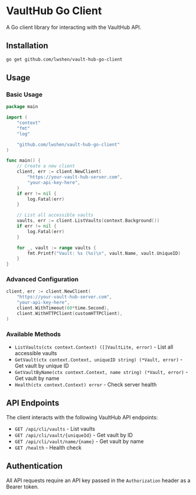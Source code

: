 # VaultHub Go Client

A Go client library for interacting with the VaultHub API.

## Installation

```bash
go get github.com/lwshen/vault-hub-go-client
```

## Usage

### Basic Usage

```go
package main

import (
    "context"
    "fmt"
    "log"

    "github.com/lwshen/vault-hub-go-client"
)

func main() {
    // Create a new client
    client, err := client.NewClient(
        "https://your-vault-hub-server.com",
        "your-api-key-here",
    )
    if err != nil {
        log.Fatal(err)
    }

    // List all accessible vaults
    vaults, err := client.ListVaults(context.Background())
    if err != nil {
        log.Fatal(err)
    }

    for _, vault := range vaults {
        fmt.Printf("Vault: %s (%s)\n", vault.Name, vault.UniqueID)
    }
}
```

### Advanced Configuration

```go
client, err := client.NewClient(
    "https://your-vault-hub-server.com",
    "your-api-key-here",
    client.WithTimeout(60*time.Second),
    client.WithHTTPClient(customHTTPClient),
)
```

### Available Methods

- `ListVaults(ctx context.Context) ([]VaultLite, error)` - List all accessible vaults
- `GetVault(ctx context.Context, uniqueID string) (*Vault, error)` - Get vault by unique ID
- `GetVaultByName(ctx context.Context, name string) (*Vault, error)` - Get vault by name
- `Health(ctx context.Context) error` - Check server health

## API Endpoints

The client interacts with the following VaultHub API endpoints:

- `GET /api/cli/vaults` - List vaults
- `GET /api/cli/vault/{uniqueId}` - Get vault by ID
- `GET /api/cli/vault/name/{name}` - Get vault by name
- `GET /health` - Health check

## Authentication

All API requests require an API key passed in the `Authorization` header as a Bearer token.
